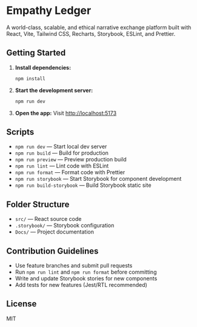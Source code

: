 # Empathy Ledger

A world-class, scalable, and ethical narrative exchange platform built with React, Vite, Tailwind CSS, Recharts, Storybook, ESLint, and Prettier.

## Getting Started

1. **Install dependencies:**
   ```sh
   npm install
   ```
2. **Start the development server:**
   ```sh
   npm run dev
   ```
3. **Open the app:**
   Visit [http://localhost:5173](http://localhost:5173)

## Scripts
- `npm run dev` — Start local dev server
- `npm run build` — Build for production
- `npm run preview` — Preview production build
- `npm run lint` — Lint code with ESLint
- `npm run format` — Format code with Prettier
- `npm run storybook` — Start Storybook for component development
- `npm run build-storybook` — Build Storybook static site

## Folder Structure
- `src/` — React source code
- `.storybook/` — Storybook configuration
- `Docs/` — Project documentation

## Contribution Guidelines
- Use feature branches and submit pull requests
- Run `npm run lint` and `npm run format` before committing
- Write and update Storybook stories for new components
- Add tests for new features (Jest/RTL recommended)

## License
MIT 